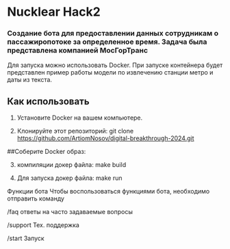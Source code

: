 # Nucklear Hack2


### Создание бота для предоставлении данных сотрудникам о пассажиропотоке за определенное время. Задача была представлена компанией МосГорТранс


Для запуска можно использовать Docker. При запуске контейнера будет представлен пример работы модели по извлечению станции метро и даты из текста.



## Как использовать

1. Установите Docker на вашем компьютере.

2. Клонируйте этот репозиторий:  git clone https://github.com/ArtiomNosov/digital-breakthrough-2024.git

##Соберите Docker образ:

3. компиляции докер файла: make build

4. Для запуска докер файла: make run

Функции бота
Чтобы воспользоваться функциями бота, необходимо отправить команду

/faq ответы на часто задаваемые вопросы

/support Тех. поддержка

/start Запуск
